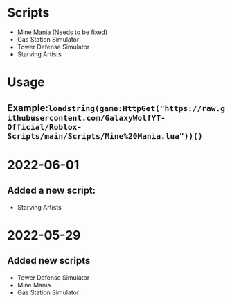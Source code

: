 # Scripts

- Mine Mania (Needs to be fixed)
- Gas Station Simulator
- Tower Defense Simulator
- Starving Artists

# Usage

## Example:`loadstring(game:HttpGet("https://raw.githubusercontent.com/GalaxyWolfYT-Official/Roblox-Scripts/main/Scripts/Mine%20Mania.lua"))()`

# 2022-06-01

## Added a new script:

- Starving Artists

# 2022-05-29

## Added new scripts

- Tower Defense Simulator
- Mine Mania
- Gas Station Simulator
